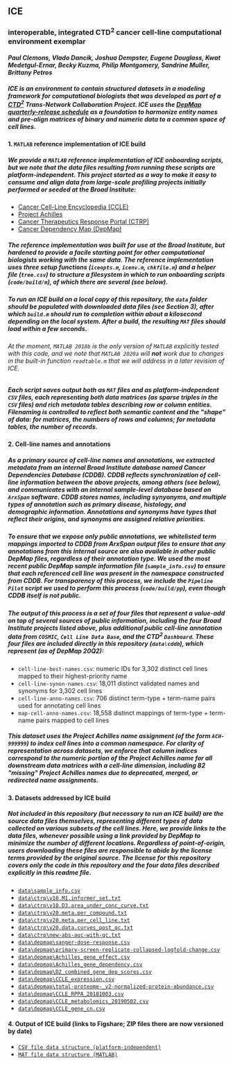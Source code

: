 ## **ICE**
### interoperable, integrated CTD<sup>2</sup> cancer cell-line computational environment exemplar

#### *Paul Clemons, Vlado Dancik, Joshua Dempster, Eugene Douglass, Kwat Medetgul-Ernar, Becky Kuzma, Philip Montgomery, Sandrine Muller, Brittany Petros*

##### ICE is an environment to contain structured datasets in a modeling framework for computational biologists that was developed as part of a [CTD<sup>2</sup>](https://ocg.cancer.gov/programs/ctd2) Trans-Network Collaboration Project. ICE uses the [DepMap quarterly-release schedule](https://depmap.org/portal/) as a foundation to harmonize entity names and pre-align matrices of binary and numeric data to a common space of cell lines.

#### 1. `MATLAB` reference implementation of ICE build

##### We provide a `MATLAB` reference implementation of ICE onboarding scripts, but we note that the data files resulting from running these scripts are platform-independent. This project started as a way to make it easy to consume and align data from large-scale profiling projects initially performed or seeded at the Broad Institute:

 - [Cancer Cell-Line Encyclopedia (CCLE)](https://portals.broadinstitute.org/ccle)
 - [Project Achilles](https://depmap.org/portal/achilles/)
 - [Cancer Therapeutics Response Portal (CTRP)](https://portals.broadinstitute.org/ctrp/)
 - [Cancer Dependency Map (DepMap)](https://depmap.org/portal/)

##### The reference implementation was built for use at the Broad Institute, but hardened to provide a facile starting point for other computational biologists working with the same data. The reference implementation uses three setup functions (`iceopts.m`, `icenv.m`, `chkfile.m`) and a helper file (`tree.csv`) to structure a filesystem in which to run onboarding scripts (`code/build/m`), of which there are several (see below).

##### To run an ICE build on a local copy of this repository, the `data` folder should be populated with downloaded data files (***see Section 3***), after which `build.m` *should* run to completion within about a kilosecond depending on the local system. After a build, the resulting `MAT` files should load within a few seconds.

###### *At the moment, `MATLAB 2018b` is the only version of `MATLAB` explicitly tested with this code, and we note that `MATLAB 2020a` will* **not** *work due to changes in the built-in function `readtable.m` that we will address in a later revision of ICE.*

##### Each script saves output both as `MAT` files and as platform-independent `CSV` files, each representing both data matrices (as sparse triples in the `CSV` files) and rich metadata tables describing row or column entities. Filenaming is controlled to reflect both semantic content and the "shape" of data: for matrices, the numbers of rows and columns; for metadata tables, the number of records.

#### 2. Cell-line names and annotations

##### As a primary source of cell-line names and annotations, we extracted metadata from an internal Broad Institute database named Cancer Dependencies Database (CDDB). CDDB reflects synchronization of cell-line information between the above projects, among others (see below), and communicates with an internal sample-level database based on `ArxSpan` software. CDDB stores names, including synyonyms, and multiple types of annotation such as primary disease, histology, and demographic information. Annotations and synonyms have types that reflect their origins, and synonyms are assigned relative priorities.

##### To ensure that we expose only public annotations, we whitelisted term mappings imported to CDDB from ArxSpan output files to ensure that any annotations from this internal source are also available in other public DepMap files, regardless of their annotation type. We used the most recent public DepMap sample information file (`sample_info.csv`) to ensure that each referenced cell line was present in the namespace constructed from CDDB. For transparency of this process, we include the `Pipeline Pilot` script we used to perform this process (`code/build/pp`), even though CDDB itself is not public.

##### The output of this process is a set of four files that represent a value-add on top of several sources of public information, including the four Broad Institute projects listed above, plus additional public cell-line annotation data from `COSMIC`, `Cell Line Data Base`, and the CTD<sup>2</sup> `Dashboard`. These four files are included directly in this repository (`data\cddb`), which represent (as of **DepMap 20Q2**):

 - `cell-line-best-names.csv`: numeric IDs for 3,302 distinct cell lines mapped to their highest-priority name
 - `cell-line-synon-names.csv`: 18,011 distinct validated names and synonyms for 3,302 cell lines
 - `cell-line-anno-names.csv`: 706 distinct term-type + term-name pairs used for annotating cell lines
 - `map-cell-anno-names.csv`: 18,558 distinct mappings of term-type + term-name pairs mapped to cell lines

##### This dataset uses the Project Achilles name assignment (of the form `ACH-999999`) to index cell lines into a common namespace. For clarity of representation across datasets, we enforce that column indices correspond to the numeric portion of the Project Achilles name for all downstream data matrices with a cell-line dimension, including 82 "missing" Project Achilles names due to deprecated, merged, or redirected name assignments.

#### 3. Datasets addressed by ICE build

##### Not included in this repository (but necessary to run an ICE build) are the source data files themselves, representing different types of data collected on various subsets of the cell lines. Here, we provide links to the data files, whenever possible using a link provided by DepMap to minimize the number of different locations. Regardless of point-of-origin, users downloading these files are responsible to abide by the license terms provided by the original source. The license for this repository covers only the code in this repository and the four data files described explicitly in this readme file.

 - [`data\sample_info.csv`](https://ndownloader.figshare.com/files/22629137)
 - [`data\ctrp\v10.M1.informer_set.txt`](https://ctd2-data.nci.nih.gov/Public/Broad/CTRPv1.0_2013_pub_Cell_154_1151/CTRPv1.0_2013_pub_Cell_154_1151.zip)
 - [`data\ctrp\v10.D3.area_under_conc_curve.txt`](https://ctd2-data.nci.nih.gov/Public/Broad/CTRPv1.0_2013_pub_Cell_154_1151/CTRPv1.0_2013_pub_Cell_154_1151.zip)
 - [`data\ctrp\v20.meta.per_compound.txt`](https://ctd2-data.nci.nih.gov/Public/Broad/CTRPv2.0_2015_ctd2_ExpandedDataset/CTRPv2.0_2015_ctd2_ExpandedDataset.zip)
 - [`data\ctrp\v20.meta.per_cell_line.txt`](https://ctd2-data.nci.nih.gov/Public/Broad/CTRPv2.0_2015_ctd2_ExpandedDataset/CTRPv2.0_2015_ctd2_ExpandedDataset.zip)
 - [`data\ctrp\v20.data.curves_post_qc.txt`](https://ctd2-data.nci.nih.gov/Public/Broad/CTRPv2.0_2015_ctd2_ExpandedDataset/CTRPv2.0_2015_ctd2_ExpandedDataset.zip)
 - [`data\ctrp\new-abs-auc-with-qc.txt`](https://github.com/remontoire-pac/ctrp-reference/blob/master/auc/new-abs-auc-with-qc.txt)
 - [`data\depmap\sanger-dose-response.csv`](https://depmap.org/portal/download/api/download/external?file_name=processed_portal_downloads%2Fgdsc-drug-set-export-658c.5%2Fsanger-dose-response.csv)
 - [`data\depmap\primary-screen-replicate-collapsed-logfold-change.csv`](https://ndownloader.figshare.com/files/20237709)
 - [`data\depmap\Achilles_gene_effect.csv`](https://ndownloader.figshare.com/files/22629068)
 - [`data\depmap\Achilles_gene_dependency.csv`](https://ndownloader.figshare.com/files/22629071)
 - [`data\depmap\D2_combined_gene_dep_scores.csv`](https://ndownloader.figshare.com/files/13515395)
 - [`data\depmap\CCLE_expression.csv`](https://ndownloader.figshare.com/files/22897976)
 - [`data\depmap\total-proteome-_v2-normalized-protein-abundance.csv`](https://cds.team/taiga/dataset/total-proteome--5c50/2#)
 - [`data\depmap\CCLE_RPPA_20181003.csv`](https://depmap.org/portal/download/api/download/external?file_name=ccle%2Fccle_2019%2FCCLE_RPPA_20181003.csv)
 - [`data\depmap\CCLE_metabolomics_20190502.csv`](https://depmap.org/portal/download/api/download?file_name=ccle%2Fccle_2019%2FCCLE_metabolomics_20190502.csv&bucket=depmap-external-downloads)
 - [`data\depmap\CCLE_gene_cn.csv`](https://ndownloader.figshare.com/files/22629107)

#### 4. Output of ICE build (links to Figshare; ZIP files there are now versioned by date)

- [`CSV file data structure (platform-independent)`](https://figshare.com/s/37699d7af138e2b643c3)
- [`MAT file data structure (MATLAB)`](https://figshare.com/s/ee840d9eb16d10ae7ab8)
